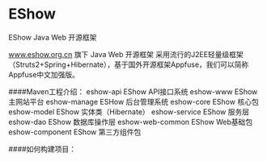 # EShow
EShow Java Web 开源框架

www.eshow.org.cn 旗下 Java Web 开源框架
采用流行的J2EE轻量级框架（Struts2+Spring+Hibernate），基于国外开源框架Appfuse，我们可以简称Appfuse中文加强版。

####Maven工程介绍：
eshow-api         EShow API接口系统
eshow-www         EShow 主网站平台
eshow-manage      ESHow 后台管理系统
eshow-core        EShow 核心包
eshow-model       EShow 实体类（Hibernate）
eshow-service     EShow 服务层
eshow-dao         EShow 数据库操作层
eshow-web-common  EShow Web基础包
eshow-component   EShow 第三方组件包

####如何构建项目：
